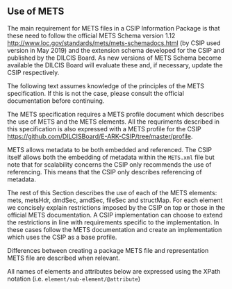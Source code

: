 ## Use of METS
The main requirement for METS files in a CSIP Information Package is that these need to follow the official METS Schema version 1.12 <http://www.loc.gov/standards/mets/mets-schemadocs.html> (by CSIP used version in May 2019) and the extension schema developed for the CSIP and published by the DILCIS Board. As new versions of METS Schema become available the DILCIS Board will evaluate these and, if necessary, update the CSIP respectively.

The following text assumes knowledge of the principles of the METS specification. If this is not the case, please consult the official documentation  before continuing.

The METS specification requires a METS profile document which describes the use of METS and the METS elements. All the requriments described in this specification is also expressed with a METS profile for the CSIP <https://github.com/DILCISBoard/E-ARK-CSIP/tree/master/profile>.

METS allows metadata to be both embedded and referenced. The CSIP itself allows both the embedding of metadata within the `METS.xml` file but note that for scalability concerns the CSIP only recommends the use of referencing. This means that the CSIP only describes referencing of metadata.

The rest of this Section describes the use of each of the METS elements: mets, metsHdr, dmdSec, amdSec, fileSec and structMap. For each element we concisely explain restrictions imposed by the CSIP on top or those in the official METS documentation. A CSIP implementation can choose to extend the restrictions in line with requirements specific to the implementation. In these cases follow the METS documentation and create an implementation which uses the CSIP as a base profile.

Differences between creating a package METS file and representation METS file are described when relevant. 

All names of elements and attributes below are expressed using the XPath notation (i.e. `element/sub-element/@attribute`)
